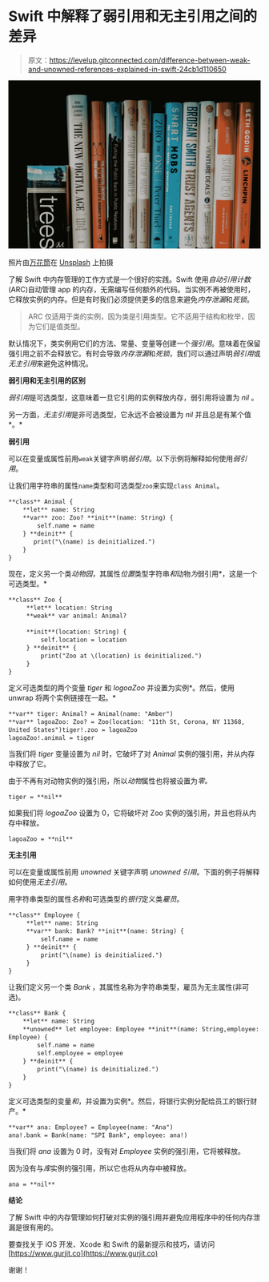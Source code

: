 # Swift 中解释了弱引用和无主引用之间的差异

> 原文：<https://levelup.gitconnected.com/difference-between-weak-and-unowned-references-explained-in-swift-24cb1d110650>

![](img/98265907d99150286b5026da2daac1d0.png)

照片由[万花筒](https://unsplash.com/@kaleidico?utm_source=unsplash&utm_medium=referral&utm_content=creditCopyText)在 [Unsplash](https://unsplash.com/t/business-work?utm_source=unsplash&utm_medium=referral&utm_content=creditCopyText) 上拍摄

了解 Swift 中内存管理的工作方式是一个很好的实践。Swift 使用*自动引用计数* (ARC)自动管理 app 的内存，无需编写任何额外的代码。当实例不再被使用时，它释放实例的内存。但是有时我们必须提供更多的信息来避免*内存泄漏*和*死锁*。

> ARC 仅适用于类的实例，因为类是引用类型。它不适用于结构和枚举，因为它们是值类型。

默认情况下，类实例用它们的方法、常量、变量等创建一个*强引用*。意味着在保留强引用之前不会释放它。有时会导致*内存泄漏*和*死锁*，我们可以通过声明*弱引用*或*无主引用*来避免这种情况。

**弱引用和无主引用的区别**

*弱引用*是可选类型，这意味着一旦它引用的实例释放内存，弱引用将设置为 *nil* 。

另一方面，*无主引用*是非可选类型，它永远不会被设置为 *nil* 并且总是有某个值*。*

**弱引用**

可以在变量或属性前用`weak`关键字声明*弱引用*。以下示例将解释如何使用*弱引用*。

让我们用字符串的属性`name`类型和可选类型`zoo`来实现`class Animal`。

```
**class** Animal {
    **let** name: String
    **var** zoo: Zoo? **init**(name: String) {
        self.name = name
    } **deinit** { 
       print("\(name) is deinitialized.")
    }
}
```

现在，定义另一个类*动物园*，其属性*位置*类型字符串*和*动物*为*弱引用*，这是一个可选类型。*

```
**class** Zoo {
     **let** location: String
     **weak** var animal: Animal?

     **init**(location: String) {
         self.location = location
     } **deinit** { 
         print("Zoo at \(location) is deinitialized.")
     }
}
```

定义可选类型的两个变量 *tiger* 和 *logoaZoo* 并设置为实例*。然后，使用 unwrap 将两个实例链接在一起。*

```
**var** tiger: Animal? = Animal(name: "Amber")
**var** lagoaZoo: Zoo? = Zoo(location: "11th St, Corona, NY 11368, United States")tiger!.zoo = lagoaZoo
lagoaZoo!.animal = tiger
```

当我们将 *tiger* 变量设置为 *nil* 时，它破坏了对 *Animal* 实例的强引用，并从内存中释放了它。

由于不再有对动物实例的强引用，所以*动物*属性也将被设置为*零。*

```
tiger = **nil**
```

如果我们将 *logoaZoo* 设置为 0，它将破坏对 Zoo 实例的强引用，并且也将从内存中释放。

```
lagoaZoo = **nil**
```

**无主引用**

可以在变量或属性前用 *unowned* 关键字声明 *unowned 引用*。下面的例子将解释如何使用*无主引用*。

用字符串类型的属性*名称*和可选类型的*银行*定义类*雇员*。

```
**class** Employee {
     **let** name: String
     **var** bank: Bank? **init**(name: String) {
         self.name = name
     } **deinit** { 
         print("\(name) is deinitialized.")
     }
}
```

让我们定义另一个类 *Bank* ，其属性名称为字符串类型，雇员为无主属性(非可选)。

```
**class** Bank {
    **let** name: String
    **unowned** let employee: Employee **init**(name: String,employee: Employee) {
        self.name = name
        self.employee = employee
    } **deinit** { 
        print("\(name) is deinitialized.")
    }
}
```

定义可选类型的变量*和*，并设置为实例*。然后，将银行实例分配给员工的银行财产。*

```
**var** ana: Employee? = Employee(name: "Ana")
ana!.bank = Bank(name: "SPI Bank", employee: ana!)
```

当我们将 *ana* 设置为 0 时，没有对 *Employee* 实例的强引用，它将被释放。

因为没有与*库*实例的强引用，所以它也将从内存中被释放。

```
ana = **nil**
```

**结论**

了解 Swift 中的内存管理如何打破对实例的强引用并避免应用程序中的任何内存泄漏是很有用的。

要查找关于 iOS 开发、Xcode 和 Swift 的最新提示和技巧，请访问[https://www.gurjit.co](https://www.gurjit.co)

谢谢！
